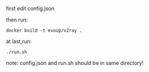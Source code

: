 first edit config.json

then run:
```
docker build -t evoup/v2ray .
```
at last,run:
```
./run.sh
```

note: config.json and run.sh should be in same directory!
